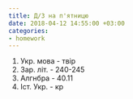 ```yaml
---
title: Д/З на п'ятницю
date: 2018-04-12 14:55:00 +03:00
categories:
- homework
---
```


1. Укр. мова - твір
2. Зар. літ. - 240-245
3. Алгнбра - 40.11
4. Іст. Укр. - кр